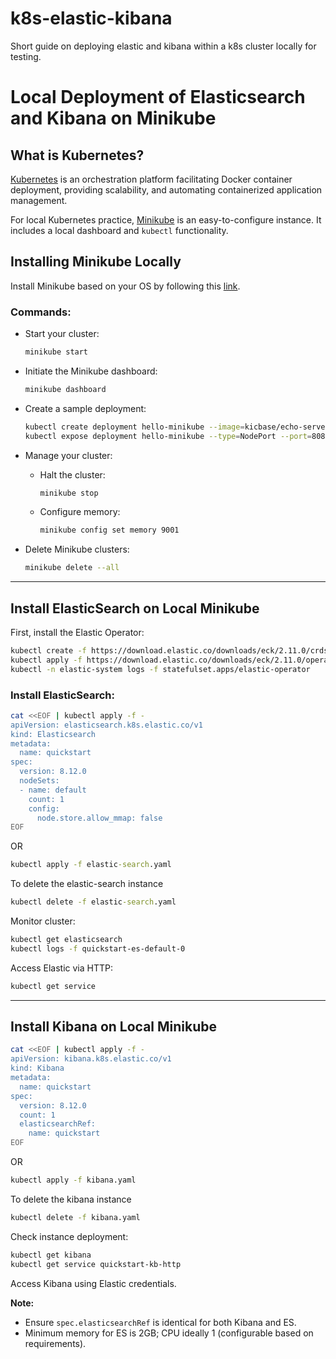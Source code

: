 # k8s-elastic-kibana
Short guide on deploying elastic and kibana within a k8s cluster locally for testing.

# Local Deployment of Elasticsearch and Kibana on Minikube

## What is Kubernetes?

[Kubernetes](https://kubernetes.io/) is an orchestration platform facilitating Docker container deployment, providing scalability, and automating containerized application management.

For local Kubernetes practice, [Minikube](https://minikube.sigs.k8s.io/docs/start/) is an easy-to-configure instance. It includes a local dashboard and `kubectl` functionality.

## Installing Minikube Locally

Install Minikube based on your OS by following this [link](https://minikube.sigs.k8s.io/docs/start/).

### Commands:

- Start your cluster:
  ```bash
  minikube start
  ```

- Initiate the Minikube dashboard:
  ```bash
  minikube dashboard
  ```

- Create a sample deployment:
  ```bash
  kubectl create deployment hello-minikube --image=kicbase/echo-server:1.0
  kubectl expose deployment hello-minikube --type=NodePort --port=8080
  ```

- Manage your cluster:
  - Halt the cluster:
    ```bash
    minikube stop
    ```
  - Configure memory:
    ```bash
    minikube config set memory 9001
    ```

- Delete Minikube clusters:
  ```bash
  minikube delete --all
  ```

---

## Install ElasticSearch on Local Minikube

First, install the Elastic Operator:

```bash
kubectl create -f https://download.elastic.co/downloads/eck/2.11.0/crds.yaml
kubectl apply -f https://download.elastic.co/downloads/eck/2.11.0/operator.yaml
kubectl -n elastic-system logs -f statefulset.apps/elastic-operator
```

### Install ElasticSearch:

```bash
cat <<EOF | kubectl apply -f -
apiVersion: elasticsearch.k8s.elastic.co/v1
kind: Elasticsearch
metadata:
  name: quickstart
spec:
  version: 8.12.0
  nodeSets:
  - name: default
    count: 1
    config:
      node.store.allow_mmap: false
EOF
```

OR

```cmd
kubectl apply -f elastic-search.yaml
```

To delete the elastic-search instance 

```cmd
kubectl delete -f elastic-search.yaml
```

Monitor cluster:

```bash
kubectl get elasticsearch
kubectl logs -f quickstart-es-default-0
```

Access Elastic via HTTP:

```bash
kubectl get service
```

---

## Install Kibana on Local Minikube

```bash
cat <<EOF | kubectl apply -f -
apiVersion: kibana.k8s.elastic.co/v1
kind: Kibana
metadata:
  name: quickstart
spec:
  version: 8.12.0
  count: 1
  elasticsearchRef:
    name: quickstart
EOF
```

OR

```cmd
kubectl apply -f kibana.yaml
```

To delete the kibana instance 

```cmd
kubectl delete -f kibana.yaml
```

Check instance deployment:

```bash
kubectl get kibana
kubectl get service quickstart-kb-http
```

Access Kibana using Elastic credentials.

**Note:**
- Ensure `spec.elasticsearchRef` is identical for both Kibana and ES.
- Minimum memory for ES is 2GB; CPU ideally 1 (configurable based on requirements).

